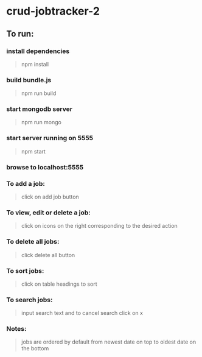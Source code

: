 # crud-jobtracker-2

## To run:

### install dependencies
>npm install

### build bundle.js
>npm run build

### start mongodb server
>npm run mongo

### start server running on 5555
>npm start

### browse to localhost:5555

### To add a job:
>click on add job button

### To view, edit or delete a job:
>click on icons on the right corresponding to the desired action

### To delete all jobs:
>click delete all button

### To sort jobs:
>click on table headings to sort

### To search jobs:
>input search text and to cancel search click on x

### Notes:
>jobs are ordered by default from newest date on top to oldest date on the bottom
